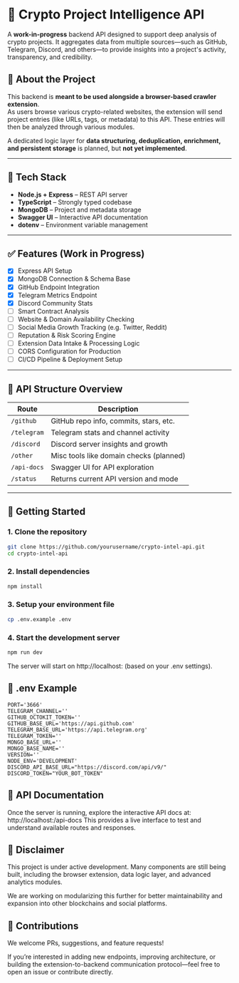 # 🧠 Crypto Project Intelligence API

A **work-in-progress** backend API designed to support deep analysis of crypto projects. It aggregates data from multiple sources—such as GitHub, Telegram, Discord, and others—to provide insights into a project's activity, transparency, and credibility.

## 🧩 About the Project

This backend is **meant to be used alongside a browser-based crawler extension**.  
As users browse various crypto-related websites, the extension will send project entries (like URLs, tags, or metadata) to this API. These entries will then be analyzed through various modules.

A dedicated logic layer for **data structuring, deduplication, enrichment, and persistent storage** is planned, but **not yet implemented**.

---

## 🔧 Tech Stack

- **Node.js + Express** – REST API server
- **TypeScript** – Strongly typed codebase
- **MongoDB** – Project and metadata storage
- **Swagger UI** – Interactive API documentation
- **dotenv** – Environment variable management

---

## ✅ Features (Work in Progress)

- [x] Express API Setup
- [x] MongoDB Connection & Schema Base
- [x] GitHub Endpoint Integration
- [x] Telegram Metrics Endpoint
- [x] Discord Community Stats
- [ ] Smart Contract Analysis
- [ ] Website & Domain Availability Checking
- [ ] Social Media Growth Tracking (e.g. Twitter, Reddit)
- [ ] Reputation & Risk Scoring Engine
- [ ] Extension Data Intake & Processing Logic
- [ ] CORS Configuration for Production
- [ ] CI/CD Pipeline & Deployment Setup

---

## 📂 API Structure Overview

| Route         | Description                                |
| ------------- | ------------------------------------------ |
| `/github`     | GitHub repo info, commits, stars, etc.     |
| `/telegram`   | Telegram stats and channel activity         |
| `/discord`    | Discord server insights and growth          |
| `/other`      | Misc tools like domain checks (planned)     |
| `/api-docs`   | Swagger UI for API exploration              |
| `/status`     | Returns current API version and mode        |

---

## 🚀 Getting Started


### 1. Clone the repository
```bash
git clone https://github.com/yourusername/crypto-intel-api.git
cd crypto-intel-api
```

### 2. Install dependencies
```bash
npm install
```
### 3. Setup your environment file
```bash
cp .env.example .env
```

### 4. Start the development server
```bash
npm run dev
```

The server will start on http://localhost:<PORT> (based on your .env settings).


## 📘 .env Example
```env
PORT='3666'
TELEGRAM_CHANNEL=''
GITHUB_OCTOKIT_TOKEN=''
GITHUB_BASE_URL='https://api.github.com'
TELEGRAM_BASE_URL='https://api.telegram.org'
TELEGRAM_TOKEN=''
MONGO_BASE_URL=''
MONGO_BASE_NAME=''
VERSION=''
NODE_ENV='DEVELOPMENT'
DISCORD_API_BASE_URL="https://discord.com/api/v9/"
DISCORD_TOKEN="YOUR_BOT_TOKEN"
```

## 📘 API Documentation
Once the server is running, explore the interactive API docs at:
http://localhost:<PORT>/api-docs
This provides a live interface to test and understand available routes and responses.

## 🚧 Disclaimer
This project is under active development. Many components are still being built, including the browser extension, data logic layer, and advanced analytics modules.

We are working on modularizing this further for better maintainability and expansion into other blockchains and social platforms.

## 🙌 Contributions
We welcome PRs, suggestions, and feature requests!

If you’re interested in adding new endpoints, improving architecture, or building the extension-to-backend communication protocol—feel free to open an issue or contribute directly.
